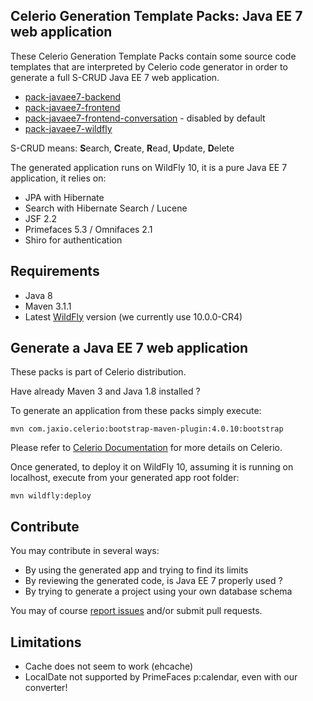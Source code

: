## Celerio Generation Template Packs: Java EE 7 web application

These Celerio Generation Template Packs contain some source code templates that
are interpreted by Celerio code generator in order to generate a full S-CRUD Java EE 7 web application.

* [pack-javaee7-backend](https://github.com/jaxio/javaee-lab/tree/master/pack-javaee7-backend)
* [pack-javaee7-frontend](https://github.com/jaxio/javaee-lab/tree/master/pack-javaee7-frontend)
* [pack-javaee7-frontend-conversation](https://github.com/jaxio/javaee-lab/tree/master/pack-javaee7-frontend-conversation) - disabled by default
* [pack-javaee7-wildfly](https://github.com/jaxio/javaee-lab/tree/master/pack-javaee7-wildfly)

S-CRUD means: **S**earch, **C**reate, **R**ead, **U**pdate, **D**elete

The generated application runs on WildFly 10, it is a pure Java EE 7 application, it relies on:

* JPA with Hibernate
* Search with Hibernate Search / Lucene
* JSF 2.2
* Primefaces 5.3 / Omnifaces 2.1
* Shiro for authentication

## Requirements

* Java 8
* Maven 3.1.1
* Latest [WildFly](http://wildfly.org/downloads/) version (we currently use 10.0.0-CR4)

## Generate a Java EE 7 web application

These packs is part of Celerio distribution.

Have already Maven 3 and Java 1.8 installed ?

To generate an application from these packs simply execute:

    mvn com.jaxio.celerio:bootstrap-maven-plugin:4.0.10:bootstrap

Please refer to [Celerio Documentation](http://www.jaxio.com/documentation/celerio) for more details on Celerio.

Once generated, to deploy it on WildFly 10, assuming it is running on localhost, execute from your generated app root folder:

    mvn wildfly:deploy

## Contribute

You may contribute in several ways:

* By using the generated app and trying to find its limits
* By reviewing the generated code, is Java EE 7 properly used ?
* By trying to generate a project using your own database schema

You may of course [report issues](https://github.com/jaxio/javaee-lab/issues) and/or submit pull requests.

## Limitations

* Cache does not seem to work (ehcache)
* LocalDate not supported by PrimeFaces p:calendar, even with our converter!
